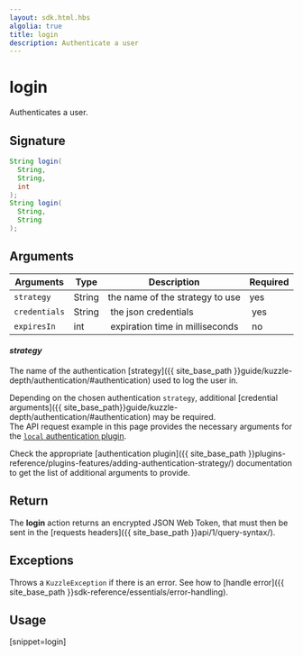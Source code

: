 ```yaml
---
layout: sdk.html.hbs
algolia: true
title: login
description: Authenticate a user
---
```


# login

Authenticates a user.

## Signature

```java
String login(
  String,
  String,
  int
);
String login(
  String,
  String
);
```

## Arguments

| Arguments    | Type    | Description | Required
|--------------|---------|-------------|----------
| ``strategy`` | String | the name of the strategy to use    | yes
| ``credentials`` | String | the json credentials | yes
| ``expiresIn`` | int | expiration time in milliseconds | no

#### ***strategy***

The name of the authentication [strategy]({{ site_base_path }}guide/kuzzle-depth/authentication/#authentication) used to log the user in.

Depending on the chosen authentication `strategy`, additional [credential arguments]({{ site_base_path}}guide/kuzzle-depth/authentication/#authentication) may be required.  
The API request example in this page provides the necessary arguments for the [`local` authentication plugin](https://github.com/kuzzleio/kuzzle-plugin-auth-passport-local).

Check the appropriate [authentication plugin]({{ site_base_path }}plugins-reference/plugins-features/adding-authentication-strategy/) documentation to get the list of additional arguments to provide.

## Return

The **login** action returns an encrypted JSON Web Token, that must then be sent in the [requests headers]({{ site_base_path }}api/1/query-syntax/).

## Exceptions

Throws a `KuzzleException` if there is an error. See how to [handle error]({{ site_base_path }}sdk-reference/essentials/error-handling).

## Usage

[snippet=login]
